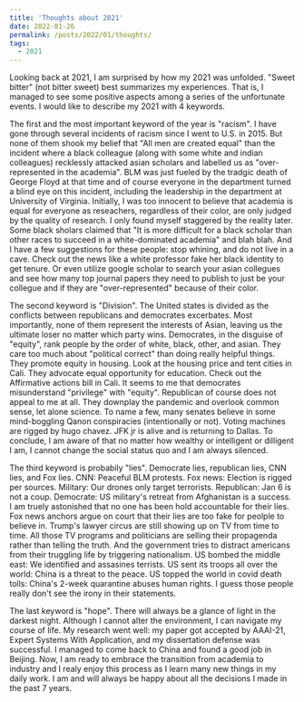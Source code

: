 ```yaml
---
title: 'Thoughts about 2021'
date: 2022-01-26
permalink: /posts/2022/01/thoughts/
tags:
  - 2021
---
```


Looking back at 2021, I am surprised by how my 2021 was unfolded. "Sweet bitter" (not bitter sweet) best summarizes my experiences. That is, I managed to see some positive
aspects among a series of the unfortunate events. I would like to describe my 2021 with 4 keywords.

The first and the most important keyword of the year is "racism". I have gone through several incidents of racism since I went to U.S. in 2015. But none of them 
shook my belief that "All men are created equal" than the incident where a black colleague (along with some white and indian colleagues) recklessly attacked asian scholars and labelled us as "over-represented in the academia".
BLM was just fueled by the tradgic death of George Floyd at that time and of course everyone in the department turned a blind eye on this incident, including the leadership in the department
at University of Virginia. Initially, I was too innocent to believe that academia is equal for everyone as reseachers, regardless of their color, are only judged by
the quality of research. I only found myself staggered by the reality later. Some black sholars claimed that "It is more difficult for a black scholar than other races to succeed in a white-dominated academia" and blah blah. And I have a few suggestions for these people:
stop whining, and do not live in a cave. Check out the news like a white professor fake her black identity to get tenure. Or even utilize google scholar to search your asian collegues and see how many top journal papers they need to publish to just be your collegue and if they are "over-represented" because of their color.

The second keyword is "Division". The United states is divided as the conflicts between republicans and democrates excerbates. Most importantly, none of them represent the interests of Asian, leaving us the ultimate loser no matter which party wins. Democrates, in the disguise of "equity", rank people by the order of white, black, other, and asian. They care too much about "political correct" than doing really helpful things. They promote equity in housing. Look at the housing price and tent cities in Cali. They advocate equal opportunity for education. Check out the Affirmative actions bill in Cali. It seems to me that democrates misunderstand "privilege" with "equity". Republican of course does not appeal to me at all. They downplay the pandemic and overlook common sense, let alone science. To name a few, many senates believe in some mind-boggling Qanon conspiracies (intentionally or not). Voting machines are rigged by hugo chavez. JFK jr is alive and is returning to Dallas. To conclude, I am aware of that no matter how wealthy or intelligent or dilligent I am, I cannot change the social status quo and I am always silenced.

The third keyword is probabily "lies". Democrate lies, republican lies, CNN lies, and Fox lies. CNN: Peaceful BLM protests. Fox news: Election is rigged per sources. Military: Our drones only target terrorists. Republican: Jan 6 is not a coup. Democrate: US military's retreat from Afghanistan is a success. I am truely astonished that no one has been hold accountable for their lies. Fox news anchors argue on court that their lies are too fake for peolple to believe in. Trump's lawyer circus are still showing up on TV from time to time. All those TV programs and politicians are selling their propagenda rather than telling the truth. And the government tries to distract americans from their truggling life by triggering nationalism. US bombed the middle east: We identified and assasines terrists. US sent its troops all over the world: China is a threat to the peace. US topped the world in covid death tolls: China's 2-week quarantine abuses human rights. I guess those people really don't see the irony in their statements.

The last keyword is "hope". There will always be a glance of light in the darkest night. Although I cannot alter the environment, I can navigate my course of life. My research went well: my paper got accepted by AAAI-21, Expert Systems With Application, and my dissertation defense was successful. I managed to come back to China and found a good job in Beijing. Now, I am ready to embrace the transition from academia to industry and I realy enjoy this process as I learn many new things in my daily work. I am and will always be happy about all the decisions I made in the past 7 years.
